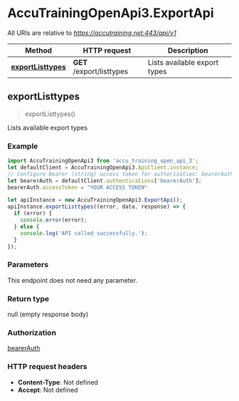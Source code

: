 # AccuTrainingOpenApi3.ExportApi

All URIs are relative to *https://accutraining.net:443/api/v1*

Method | HTTP request | Description
------------- | ------------- | -------------
[**exportListtypes**](ExportApi.md#exportListtypes) | **GET** /export/listtypes | Lists available export types



## exportListtypes

> exportListtypes()

Lists available export types

### Example

```javascript
import AccuTrainingOpenApi3 from 'accu_training_open_api_3';
let defaultClient = AccuTrainingOpenApi3.ApiClient.instance;
// Configure Bearer (string) access token for authorization: bearerAuth
let bearerAuth = defaultClient.authentications['bearerAuth'];
bearerAuth.accessToken = "YOUR ACCESS TOKEN"

let apiInstance = new AccuTrainingOpenApi3.ExportApi();
apiInstance.exportListtypes((error, data, response) => {
  if (error) {
    console.error(error);
  } else {
    console.log('API called successfully.');
  }
});
```

### Parameters

This endpoint does not need any parameter.

### Return type

null (empty response body)

### Authorization

[bearerAuth](../README.md#bearerAuth)

### HTTP request headers

- **Content-Type**: Not defined
- **Accept**: Not defined

